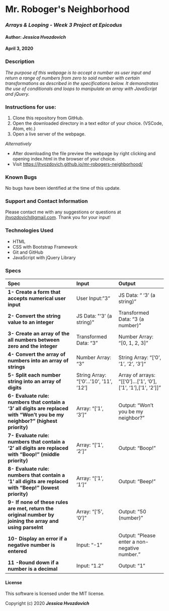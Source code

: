 # **Mr. Roboger's Neighborhood**

### _Arrays & Looping - Week 3 Project at Epicodus_

#### Author: **_Jessica Hvozdovich_**
#### April 3, 2020

### Description

_The purpose of this webpage is to accept a number as user input and return a range of numbers from zero to said number with certain transformations as described in the specifications below. It demonstrates the use of conditionals and loops to manipulate an array with JavaScript and jQuery._

### Instructions for use:

1. Clone this repository from GitHub.
2. Open the downloaded directory in a text editor of your choice.
  (VSCode, Atom, etc.)
3. Open a live server of the webpage.

_Alternatively_
* After downloading the file preview the webpage by right clicking and opening index.html in the browser of your choice.
* Visit https://jhvozdovich.github.io/mr-robogers-neighborhood/

### Known Bugs

No bugs have been identified at the time of this update.

### Support and Contact Information

Please contact me with any suggestions or questions at jhvozdovich@gmail.com. Thank you for your input!

### Technologies Used

* HTML
* CSS with Bootstrap Framework
* Git and GitHub
* JavaScript with jQuery Library

### Specs
| Spec | Input | Output |
| :------------- | :------------- | :------------- |
| **1- Create a form that accepts numerical user input** | User Input:”3” | JS Data: “ ‘3’ (a string)” |
| **2- Convert the string value to an integer** | JS Data: "‘3’ (a string)" | Transformed Data: “3 (a number)” |
| **3- Create an array of the all numbers between zero and the integer** | Transformed Data: “3” | Number Array: “[0, 1, 2, 3]” |
| **4- Convert the array of numbers into an array of strings** | Number Array: “3” | String Array: “[‘0’, ‘1’, ‘2’, ‘3’]“ |
| **5- Split each number string into an array of digits** | String Array: “[‘0’…’10’, ’11’, ’12’] | Array of arrays: “[[‘0’]…[’1’, ‘0’], [’1’, ‘1’],[’1’, ‘2’]]” |
| **6- Evaluate rule: numbers that contain a ‘3’ all digits are replaced with “Won’t you be my neighbor?” (highest priority)** | Array: “[’1’, ‘3’]” | Output: “Won’t you be my neighbor?” |
| **7- Evaluate rule: numbers that contain a ‘2’ all digits are replaced with “Boop!” (middle priority)** | Array: “[’1’, ‘2’]” | Output: “Boop!” |
| **8- Evaluate rule: numbers that contain a ‘1’ all digits are replaced with “Beep!” (lowest priority)** | Array: “[’1’, ‘1’]” | Output: “Beep!” |
| **9- If none of these rules are met, return the original number by joining the array and using parseInt** | Array: “[’5’, ‘0’]” | Output: “50 (number)” |
| **10- Display an error if a negative number is entered** | Input: “-1” | Output: “Please enter a non-negative number.” |
| **11 -Round down if a number is a decimal** | Input: “1.2” | Output: “1” |

#### License

This software is licensed under the MIT license.

Copyright (c) 2020 **_Jessica Hvozdovich_**